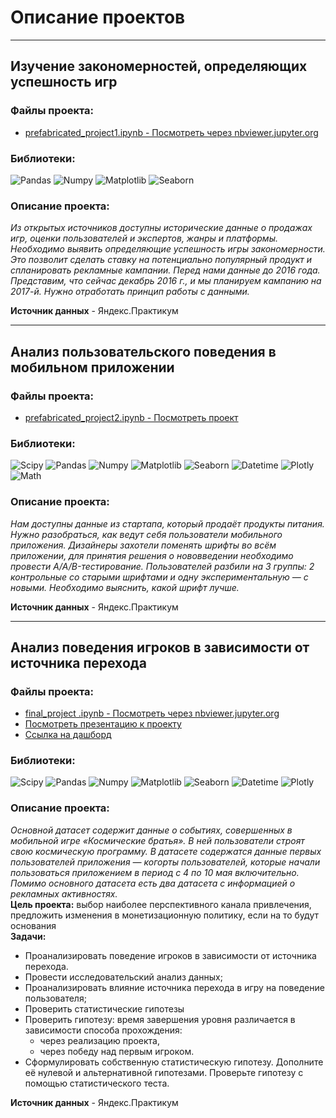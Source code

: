 # Описание проектов  
***  
##  Изучение закономерностей, определяющих успешность игр  
### Файлы проекта: 
- [prefabricated_project1.ipynb - Посмотреть через nbviewer.jupyter.org](https://nbviewer.org/github/tmin-e/yandex-praktikum-projects/blob/main/prefabricated_project1.ipynb)   

### Библиотеки: 
   <p align="left">
   <img src="https://img.shields.io/badge/library-pandas-brightgreen" alt="Pandas">
   <img src="https://img.shields.io/badge/library-numpy-blueviolet" alt="Numpy">
   <img src="https://img.shields.io/badge/library-matplotlib-blue" alt="Matplotlib">
   <img src="https://img.shields.io/badge/library-seaborn-yellow" alt="Seaborn">
</p>   

### Описание проекта:   

_Из открытых источников доступны исторические данные о продажах игр, оценки пользователей и экспертов, жанры и платформы. Необходимо выявить определяющие успешность игры закономерности. Это позволит сделать ставку на потенциально популярный продукт и спланировать рекламные кампании. Перед нами данные до 2016 года. Представим, что сейчас декабрь 2016 г., и мы планируем кампанию на 2017-й. Нужно отработать принцип работы с данными._  

**Источник данных** - Яндекс.Практикум  
***
##  Анализ пользовательского поведения в мобильном приложении  
### Файлы проекта: 
- [prefabricated_project2.ipynb - Посмотреть проект](https://github.com/tmin-e/yandex-praktikum-projects/blob/main/prefabricated_project2.ipynb)   

### Библиотеки: 
   <p align="left">
  <img src="https://img.shields.io/badge/library-scipy-yellowgreen" alt="Scipy">
   <img src="https://img.shields.io/badge/library-pandas-brightgreen" alt="Pandas">
   <img src="https://img.shields.io/badge/library-numpy-blueviolet" alt="Numpy">
   <img src="https://img.shields.io/badge/library-matplotlib-blue" alt="Matplotlib">
   <img src="https://img.shields.io/badge/library-seaborn-yellow" alt="Seaborn">
  <img src="https://img.shields.io/badge/library-datetime-red" alt="Datetime">
  <img src="https://img.shields.io/badge/library-Plotly-orange" alt="Plotly">
  <img src="https://img.shields.io/badge/library-math-ff69b4" alt="Math">
</p>   

### Описание проекта:   

_Нам доступны данные из стартапа, который продаёт продукты питания. Нужно разобраться, как ведут себя пользователи мобильного приложения. Дизайнеры захотели поменять шрифты во всём приложении, для принятия решения о нововведении необходимо провести A/A/B-тестирование. Пользователей разбили на 3 группы: 2 контрольные со старыми шрифтами и одну экспериментальную — с новыми. Необходимо выяснить, какой шрифт лучше._  

**Источник данных** - Яндекс.Практикум  
***
##  Анализ поведения игроков в зависимости от источника перехода  
### Файлы проекта: 
- [final_project .ipynb - Посмотреть через nbviewer.jupyter.org](https://nbviewer.org/github/tmin-e/yandex-praktikum-projects/blob/main/final_project%20.ipynb)
- [Посмотреть презентацию к проекту](https://disk.yandex.ru/i/CaoXwolEEPt-gg) 
- [Ссылка на дашборд](https://public.tableau.com/app/profile/tatiana1692/viz/TMinko_project_final/Dashboard1?publish=yes)

### Библиотеки: 
   <p align="left">
  <img src="https://img.shields.io/badge/library-scipy-yellowgreen" alt="Scipy">
   <img src="https://img.shields.io/badge/library-pandas-brightgreen" alt="Pandas">
   <img src="https://img.shields.io/badge/library-numpy-blueviolet" alt="Numpy">
   <img src="https://img.shields.io/badge/library-matplotlib-blue" alt="Matplotlib">
   <img src="https://img.shields.io/badge/library-seaborn-yellow" alt="Seaborn">
  <img src="https://img.shields.io/badge/library-datetime-red" alt="Datetime">
  <img src="https://img.shields.io/badge/library-Plotly-orange" alt="Plotly">
</p>   

### Описание проекта:   
_Основной датасет содержит данные о событиях, совершенных в мобильной игре «Космические братья». В ней пользователи строят свою космическую программу. В датасете содержатся данные первых пользователей приложения — когорты пользователей, которые начали пользоваться приложением в период с 4 по 10 мая включительно. Помимо основного датасета есть два датасета с информацией о рекламных активностях._  
**Цель проекта:** выбор наиболее перспективного канала привлечения, предложить изменения в монетизационную политику, если на то будут основания  
**Задачи:**   
- Проанализировать поведение игроков в зависимости от источника перехода.  
- Провести исследовательский анализ данных;  
- Проанализировать влияние источника перехода в игру на поведение пользователя;  
- Проверить статистические гипотезы   
- Проверить гипотезу: время завершения уровня различается в зависимости способа прохождения:   
   - через реализацию проекта,  
   - через победу над первым игроком.  
- Сформулировать собственную статистическую гипотезу. Дополните её нулевой и альтернативной гипотезами. Проверьте гипотезу с помощью статистического теста. 

**Источник данных** - Яндекс.Практикум  
